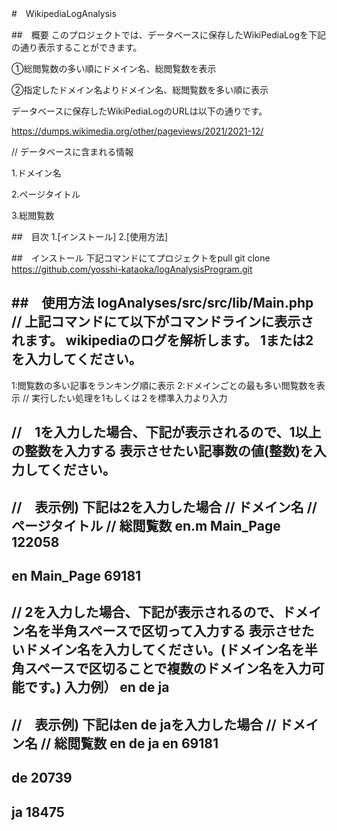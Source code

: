 #　WikipediaLogAnalysis

##　概要
このプロジェクトでは、データベースに保存したWikiPediaLogを下記の通り表示することができます。

①総閲覧数の多い順にドメイン名、総閲覧数を表示

②指定したドメイン名よりドメイン名、総閲覧数を多い順に表示

データベースに保存したWikiPediaLogのURLは以下の通りです。

https://dumps.wikimedia.org/other/pageviews/2021/2021-12/

// データベースに含まれる情報

1.ドメイン名

2.ページタイトル

3.総閲覧数

##　目次
1.[インストール]
2.[使用方法]

##　インストール
下記コマンドにてプロジェクトをpull
git clone https://github.com/yosshi-kataoka/logAnalysisProgram.git

##　使用方法
logAnalyses/src/src/lib/Main.php
// 上記コマンドにて以下がコマンドラインに表示されます。
wikipediaのログを解析します。
1または2を入力してください。
------------------------------
1:閲覧数の多い記事をランキング順に表示
2:ドメインごとの最も多い閲覧数を表示
// 実行したい処理を1もしくは２を標準入力より入力

//　1を入力した場合、下記が表示されるので、1以上の整数を入力する
表示させたい記事数の値(整数)を入力してください。
------------------------------

//　表示例) 下記は2を入力した場合
// ドメイン名
// ページタイトル
// 総閲覧数
en.m
Main_Page
122058
------------------------------
en
Main_Page
69181
------------------------------

// 2を入力した場合、下記が表示されるので、ドメイン名を半角スペースで区切って入力する
表示させたいドメイン名を入力してください。(ドメイン名を半角スペースで区切ることで複数のドメイン名を入力可能です。)
入力例） en de ja
------------------------------
//　表示例) 下記はen de jaを入力した場合
// ドメイン名
// 総閲覧数
en de ja
en
69181
------------------------------
de
20739
------------------------------
ja
18475
------------------------------
